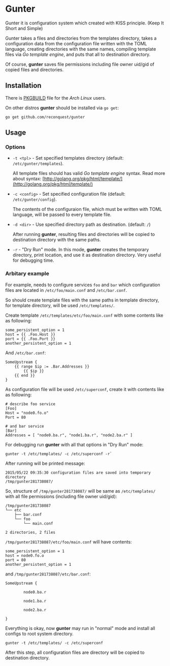 # Gunter

Gunter it is configuration system which created with KISS principle. (Keep It
Short and Simple)

Gunter takes a files and directories from the templates directory, takes a
configuration data from the configuration file written with the TOML language,
creating directories with the same names, compiling template files via *Go
template engine*, and puts that all to destination directory.

Of course, **gunter** saves file permissions including file owner uid/gid of
copied files and directories.

## Installation

There is
[PKGBUILD](https://raw.githubusercontent.com/reconquest/gunter/pkgbuild/PKGBUILD)
file for the *Arch Linux* users.

On other distros **gunter** should be installed via `go get`:

```
go get github.com/reconquest/gunter
```

## Usage

### Options

- `-t <tpl>` - Set specified templates directory (default:
    `/etc/gunter/templates`).

    All template files should has valid *Go template engine* syntax.
    Read more about syntax:
    [http://golang.org/pkg/html/template/](http://golang.org/pkg/html/template/)

- `-c <config>` - Set specified configuration file (default:
    `/etc/gunter/config`).

    The contents of the configuraion file, which must be written with TOML
    language, will be passed to every template file.

- `-d <dir>` - Use specified directory path as destination. (default: `/`)

    After running **gunter**, resulting files and directories will be copied
    to destination directory with the same paths.

- `-r` - "Dry Run" mode. In this mode, **gunter** creates the temporary
    directory, print location, and use it as destination directory. Very useful
    for debugging time.

### Arbitary example

For example, needs to configure services `foo` and `bar` which configuration
files are located in `/etc/foo/main.conf` and `/etc/bar.conf`.

So should create template files with the same paths in template directory, for
template directory, will be used `/etc/templates/`.

Create template `/etc/templates/etc/foo/main.conf` with some contents
like as following:
```
some_persistent_option = 1
host = {{ .Foo.Host }}
port = {{ .Foo.Port }}
another_persistent_option = 1
```

And `/etc/bar.conf`:
```
SomeUpstream {
    {{ range $ip := .Bar.Addresses }}
        {{ $ip }}
    {{ end }}
}
```

As configuration file will be used `/etc/superconf`, create it with contents
like as following:
```
# describe foo service
[Foo]
Host = "node0.fo.o"
Port = 80

# and bar service
[Bar]
Addresses = [ "node0.ba.r", "node1.ba.r", "node2.ba.r" ]
```

For debugging run **gunter** with all that options in "Dry Run" mode:
```
gunter -t /etc/templates/ -c /etc/superconf -r`
```

After running will be printed message:
```
2015/05/22 09:35:30 configuration files are saved into temporary directory
/tmp/gunter281738087/
```

So, structure of `/tmp/gunter281738087/` will be same as `/etc/templates/` with
all file permissions (including file owner uid/gid):

```
/tmp/gunter281738087
└── etc
    ├── bar.conf
    └── foo
        └── main.conf

2 directories, 2 files
```

`/tmp/gunter281738087/etc/foo/main.conf` will have contents:
```
some_persistent_option = 1
host = node0.fo.o
port = 80
another_persistent_option = 1
```

and `/tmp/gunter281738087/etc/bar.conf`:
```
SomeUpstream {

        node0.ba.r

        node1.ba.r

        node2.ba.r

}
```

Everything is okay, now **gunter** may run in "normal" mode and install all
configs to root system directory.
```
gunter -t /etc/templates/ -c /etc/superconf
```

After this step, all configuration files are directory will be copied to
destination directory.
